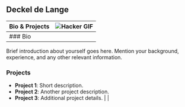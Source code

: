 ## Deckel de Lange 

| Bio & Projects | ![Hacker GIF](https://viralviralvideos.com/wp-content/uploads/2014/06/GIF-Hacker.gif) |
| --- | --- |
| ### Bio  
  Brief introduction about yourself goes here. Mention your background, experience, and any other relevant information.  
  
  ### Projects  
  - **Project 1**: Short description.  
  - **Project 2**: Another project description.  
  - **Project 3**: Additional project details. |  |

